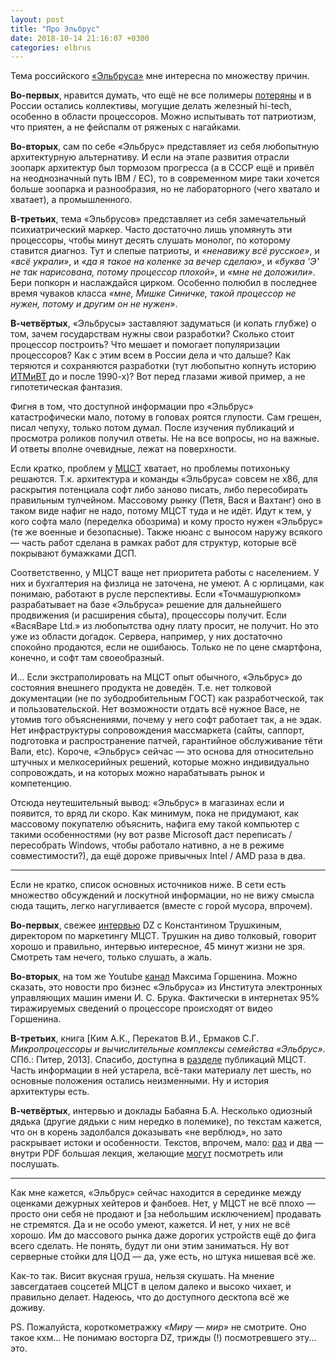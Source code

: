 ```yaml
---
layout: post
title: "Про Эльбрус"
date: 2018-10-14 21:16:07 +0300
categories: elbrus
---
```

Тема российского [«Эльбруса»](https://ru.wikipedia.org/wiki/Эльбрус_(компьютер)) мне интересна по множеству причин.

**Во-первых**, нравится думать, что ещё не все полимеры [потеряны](http://lurkmore.to/Просрали_все_полимеры) и в России остались коллективы, могущие делать железный hi-tech, особенно в области процессоров. Можно испытывать тот патриотизм, что приятен, а не фейспалм от ряженых с нагайками.

**Во-вторых**, сам по себе «Эльбрус» представляет из себя любопытную архитектурную альтернативу. И если на этапе развития отрасли зоопарк архитектур был тормозом прогресса (а в СССР ещё и привёл на неоднозначный путь IBM / ЕС), то в современном мире таки хочется больше зоопарка и разнообразия, но не лабораторного (чего хватало и хватает), а промышленного.

**В-третьих**, тема «Эльбрусов» представляет из себя замечательный психиатрический маркер. Часто достаточно лишь упомянуть эти процессоры, чтобы минут десять слушать монолог, по которому ставится диагноз. Тут и слепые патриоты, и *«ненавижу всё русское»*, и *«всё украли»*, и *«да я такое на коленке за вечер сделаю»*, и *«буква 'Э' не так нарисована, потому процессор плохой»*, и *«мне не доложили»*. Бери попкорн и наслаждайся цирком. Особенно полюбил в последнее время чуваков класса *«мне, Мишке Синичке, такой процессор не нужен, потому и другим он не нужен»*.

**В-четвёртых**, «Эльбрусы» заставляют задуматься (и копать глубже) о том, зачем государствам нужны свои разработки? Сколько стоит процессор построить? Что мешает и помогает популяризации процессоров? Как с этим всем в России дела и что дальше? Как теряются и сохраняются разработки (тут любопытно копнуть историю [ИТМиВТ](https://ru.wikipedia.org/wiki/Институт_точной_механики_и_вычислительной_техники_имени_С._А._Лебедева_РАН) до и после 1990-х)? Вот перед глазами живой пример, а не гипотетическая фантазия.

Фигня в том, что доступной информации про «Эльбрус» катастрофически мало, потому в головах роятся глупости. Сам грешен, писал чепуху, только потом думал. После изучения публикаций и просмотра роликов получил ответы. Не на все вопросы, но на важные. И ответы вполне очевидные, лежат на поверхности.

Если кратко, проблем у [МЦСТ](https://ru.wikipedia.org/wiki/МЦСТ) хватает, но проблемы потихоньку решаются. Т.к. архитектура и команды «Эльбруса» совсем не x86, для раскрытия потенциала софт либо заново писать, либо пересобирать правильным тулчейном. Массовому рынку (Петя, Вася и Вахтанг) оно в таком виде нафиг не надо, потому МЦСТ туда и не идёт. Идут к тем, у кого софта мало (переделка обозрима) и кому просто нужен «Эльбрус» (те же военные и безопасные). Также нюанс с выносом наружу всякого — часть работ сделана в рамках работ для структур, которые всё покрывают бумажками ДСП.

Соответственно, у МЦСТ ваще нет приоритета работы с населением. У них и бухгалтерия на физлица не заточена, не умеют. А с юрлицами, как понимаю, работают в русле перспективы. Если «Точмашурюпком» разрабатывает на базе «Эльбруса» решение для дальнейшего продвижения (и расширения сбыта), процессоры получит. Если «ВасяВаре Ltd.» из любопытства одну плату просит, не получит. Но это уже из области догадок. Сервера, например, у них достаточно спокойно продаются, если не ошибаюсь. Только не по цене смартфона, конечно, и софт там своеобразный.

И... Если экстраполировать на МЦСТ опыт обычного, «Эльбрус» до состояния внешнего продукта не доведён. Т.е. нет толковой документации (не по зубодробительным ГОСТ) как разработческой, так и пользовательской. Нет возможности отдать всё нужное Васе, не утомив того объяснениями, почему у него софт работает так, а не эдак. Нет инфраструктуры сопровождения массмаркета (сайты, саппорт, подготовка и распространение патчей, гарантийное обслуживание тёти Вали, etc). Короче, «Эльбрус» сейчас — это основа для относительно штучных и мелкосерийных решений, которые можно индивидуально сопровождать, и на которых можно нарабатывать рынок и компетенцию.

Отсюда неутешительный вывод: «Эльбрус» в магазинах если и появится, то вряд ли скоро. Как минимум, пока не придумают, как массовому покупателю объяснить, нафига ему такой компьютер с такими особенностями (ну вот разве Microsoft даст переписать / пересобрать Windows, чтобы работало нативно, а не в режиме совместимости?), да ещё  дороже привычных Intel / AMD раза в два.

---

Если не кратко, список основных источников ниже. В сети есть множество обсуждений и лоскутной информации, но не вижу смысла сюда тащить, легко нагугливается (вместе с горой мусора, впрочем).

**Во-первых**, свежее [интервью](https://youtu.be/GQh_Hw2XpNk) DZ с Константином Трушкиным, директором по маркетингу МЦСТ. Трушкин на диво толковый, говорит хорошо и правильно, интервью интересное, 45 минут жизни не зря. Смотреть там нечего, только слушать, а жаль.

**Во-вторых**, на том же Youtube [канал](https://www.youtube.com/channel/UC6pnRoVljXKpo5bgkVyQMJg) Максима Горшенина. Можно сказать, это новости про бизнес «Эльбруса» из Института электронных управляющих машин имени И. С. Брука. Фактически в интернетах 95% тиражируемых сведений о процессоре происходят от видео Горшенина.

**В-третьих**, книга [Ким А.К., Перекатов В.И., Ермаков С.Г. *Микропроцессоры и вычислительные комплексы семейства «Эльбрус»*. СПб.: Питер, 2013]. Спасибо, доступна в [разделе](http://mcst.ru/publikacii-mcst) публикаций МЦСТ. Часть информации в ней устарела, всё-таки материалу лет шесть, но основные положения остались неизменными. Ну и история архитектуры есть.

**В-четвёртых**, интервью и доклады Бабаяна Б.А. Несколько одиозный дядька (другие дядьки с ним нередко в полемике), по текстам кажется, что он в корень задолбался доказывать «не верблюд», но зато раскрывает истоки и особенности. Текстов, впрочем, мало: [раз](http://www.computer-museum.ru/articles/galglory_ru/1800/) и [два](https://www.iis.nsk.su/preprints/books/2377) — внутри PDF большая лекция, желающие [могут](https://www.iis.nsk.su/ershov_lectures/2008) посмотреть или послушать.

---

Как мне кажется, «Эльбрус» сейчас находится в серединке между оценками дежурных хейтеров и фанбоев. Нет, у МЦСТ не всё плохо — просто они себя не продают и [за небольшим исключением] продавать не стремятся. Да и не особо умеют, кажется. И нет, у них не всё хорошо. Им до массового рынка даже дорогих устройств ещё до фига всего сделать. Не понять, будут ли они этим заниматься. Ну вот серверные стойки для ЦОД — да, уже есть, но штука нишевая всё же.

Как-то так. Висит вкусная груша, нельзя скушать. На мнение завсегдатаев соцсетей МЦСТ в целом далеко и высоко чихает, и правильно делает. Надеюсь, что до доступного десктопа всё же доживу.

PS. Пожалуйста, короткометражку *«Миру — мир»* не смотрите. Оно такое кхм... Не понимаю восторга DZ, трижды (!) посмотревшего эту... это.
